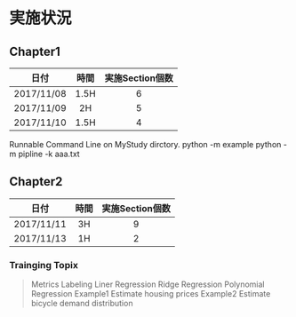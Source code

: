 # 実施状況

## Chapter1
|日付|時間|実施Section個数|
|:---:|:---:|:---:|
|2017/11/08|1.5H|6|
|2017/11/09|2H|5|
|2017/11/10|1.5H|4|

Runnable Command Line on MyStudy dirctory.
python -m example
python -m pipline -k aaa.txt

## Chapter2
|日付|時間|実施Section個数|
|:---:|:---:|:---:|
|2017/11/11|3H|9|
|2017/11/13|1H|2|

### Trainging Topix
> Metrics
> Labeling
> Liner Regression
> Ridge Regression
> Polynomial Regression
> Example1 Estimate housing prices
> Example2 Estimate bicycle demand distribution
